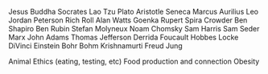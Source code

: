 Jesus
Buddha
Socrates
Lao Tzu
Plato
Aristotle
Seneca
Marcus Aurilius
Leo
Jordan Peterson
Rich Roll
Alan Watts
Goenka
Rupert Spira
Crowder
Ben Shapiro
Ben Rubin
Stefan Molyneux
Noam Chomsky
Sam Harris
Sam Seder
Marx
John Adams
Thomas Jefferson
Derrida
Foucault
Hobbes
Locke
DiVinci
Einstein
Bohr
Bohm
Krishnamurti
Freud
Jung

Animal Ethics (eating, testing, etc)
Food production and connection
Obesity
